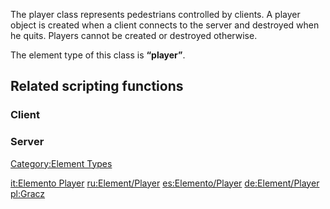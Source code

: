 The player class represents pedestrians controlled by clients. A player object is created when a client connects to the server and destroyed when he quits. Players cannot be created or destroyed otherwise.

The element type of this class is **“player”**.

Related scripting functions
---------------------------

### Client

### Server

[Category:Element Types](/docs/category-element_types.md "wikilink")

[it:Elemento Player](/docs/it-elemento_player.md "wikilink") [ru:Element/Player](/docs/ru-element/player.md "wikilink") [es:Elemento/Player](/docs/es-elemento/player.md "wikilink") [de:Element/Player](/docs/de-element/player.md "wikilink") [pl:Gracz](/docs/pl-gracz.md "wikilink")
